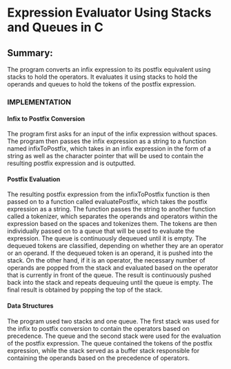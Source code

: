 # Expression Evaluator Using Stacks and Queues in C

## Summary: 
The program converts an infix expression to its postfix equivalent using stacks to hold
the operators. It evaluates it using stacks to hold the operands and queues to hold the tokens of
the postfix expression.

### IMPLEMENTATION
#### Infix to Postfix Conversion
The program first asks for an input of the infix expression without spaces. The program
then passes the infix expression as a string to a function named infixToPostfix, which takes in an
infix expression in the form of a string as well as the character pointer that will be used to
contain the resulting postfix expression and is outputted.

#### Postfix Evaluation
The resulting postfix expression from the infixToPostfix function is then passed on to a
function called evaluatePostfix, which takes the postfix expression as a string. The function
passes the string to another function called a tokenizer, which separates the operands and
operators within the expression based on the spaces and tokenizes them. The tokens are then
individually passed on to a queue that will be used to evaluate the expression. The queue is
continuously dequeued until it is empty. The dequeued tokens are classified, depending on
whether they are an operator or an operand. If the dequeued token is an operand, it is pushed
into the stack. On the other hand, if it is an operator, the necessary number of operands are
popped from the stack and evaluated based on the operator that is currently in front of the
queue. The result is continuously pushed back into the stack and repeats dequeuing until the
queue is empty. The final result is obtained by popping the top of the stack.

#### Data Structures
The program used two stacks and one queue. The first stack was used for the infix to
postfix conversion to contain the operators based on precedence. The queue and the second
stack were used for the evaluation of the postfix expression. The queue contained the tokens of
the postfix expression, while the stack served as a buffer stack responsible for containing the
operands based on the precedence of operators.
